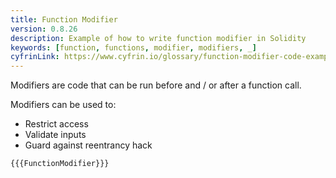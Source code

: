 ```yaml
---
title: Function Modifier
version: 0.8.26
description: Example of how to write function modifier in Solidity
keywords: [function, functions, modifier, modifiers, _]
cyfrinLink: https://www.cyfrin.io/glossary/function-modifier-code-example
---
```


Modifiers are code that can be run before and / or after a function call.

Modifiers can be used to:

- Restrict access
- Validate inputs
- Guard against reentrancy hack

```solidity
{{{FunctionModifier}}}
```

